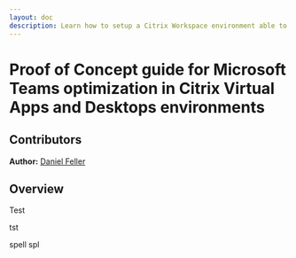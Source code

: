 ```yaml
---
layout: doc
description: Learn how to setup a Citrix Workspace environment able to use Citrix or Okta as the single sign-on provider for SaaS applications.
---
```

# Proof of Concept guide for Microsoft Teams optimization in Citrix Virtual Apps and Desktops environments

## Contributors

**Author:** [Daniel Feller](https://twitter.com/djfeller)

## Overview

Test

tst

spell spl 
